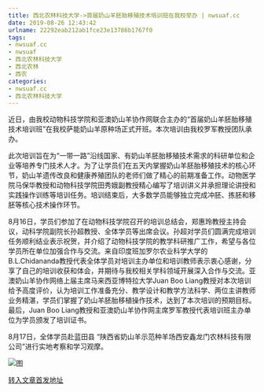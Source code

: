 ```yaml
---
title: 西北农林科技大学->首届奶山羊胚胎移殖技术培训班在我校举办 | nwsuaf.cc
date: 2019-08-26 12:43:42
urlname: 22292eab212ab1fce23e13786b1767f0
tags: 
- nwsuaf.cc
- nwsuaf
- 西北农林科技大学
- 西北农林
- 西农
categories:
- nwsuaf.cc
- 西北农林科技大学
---
```



近日，由我校动物科技学院和亚澳奶山羊协作网联合主办的“首届奶山羊胚胎移殖技术培训班”在我校萨能奶山羊原种场正式开班。本次培训由我校罗军教授团队承办。

此次培训旨在为“一带一路”沿线国家、有奶山羊胚胎移殖技术需求的科研单位和企业等培养专门技术人才。为了让学员们在五天内掌握奶山羊胚胎移殖技术的核心环节，奶山羊遗传改良和健康养殖团队的老师们做了精心的前期准备工作。动物医学院马保华教授和动物科技学院田秀娥副教授精心编写了培训讲义并承担理论讲授和实践操作训练等培训任务。培训结束后，大多数学员能够独立完成冲胚、拣胚和移胚等核心技术操作环节。

8月16日，学员们参加了在动物科技学院召开的培训总结会，郑惠玲教授主持会议，动科学院副院长孙超教授、全体学员等出席会议。孙超对学员们圆满完成培训任务顺利结业表示祝贺，并介绍了动物科技学院的教学科研推广工作，希望与各位学员所在单位加强合作与交流。来自印度班加罗尔农业科学大学的B.L.Chidananda教授代表全体学员对培训主办单位和培训教师表示衷心感谢，分享了自己的培训收获和体会，并期待与我校相关学科领域开展深入合作与交流。亚澳奶山羊协作网络上届主席马来西亚博特拉大学Juan Boo Liang教授对本次培训给予高度评价，认为培训工作准备充分、教学设计和教学方法科学、两位主讲教师业务精湛，学员们掌握了奶山羊胚胎移植操作技术，达到了本次培训的预期目标。最后，Juan Boo Liang教授和亚澳奶山羊协作网主席罗军教授代表培训班主办单位为学员颁发了培训证书。

8月17日，全体学员赴蓝田县 “陕西省奶山羊示范种羊场西安鑫龙门农林科技有限公司”进行实地考察和学习观摩。



![图](https://news.nwsuaf.edu.cn/images/content/2019-08/20190826103009001412.jpg)

[转入文章首发地址](https://news.nwsuaf.edu.cn/xnxw/91433.htm)